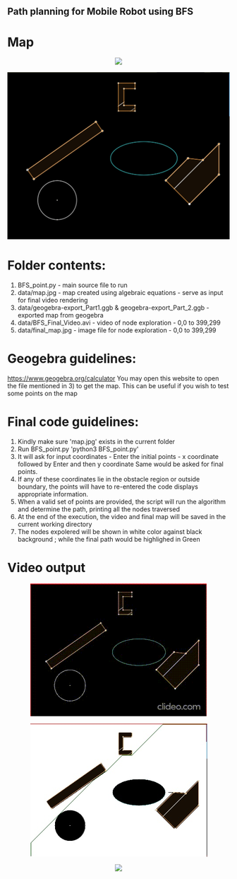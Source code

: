 ## Path planning for Mobile Robot using BFS

# Map
<p align="center">
<img src="data/map5.png"/>
</p>

<p align="center">
<img src="data/map.jpg"/>
</p>

# Folder contents:
1) BFS_point.py - main source file to run
2) data/map.jpg - map created using algebraic equations - serve as input for final video rendering
3) data/geogebra-export_Part1.ggb & geogebra-export_Part_2.ggb - exported map from geogebra
4) data/BFS_Final_Video.avi - video of node exploration - 0,0 to 399,299
5) data/final_map.jpg - image file for node exploration - 0,0 to 399,299

# Geogebra guidelines:
https://www.geogebra.org/calculator
You may open this website to open the file mentioned in 3) to get the map.
This can be useful if you wish to test some points on the map

# Final code guidelines:
1) Kindly make sure 'map.jpg' exists in the current folder
2) Run BFS_point.py  'python3 BFS_point.py'
3) It will ask for input coordinates - Enter the initial points - x coordinate followed by Enter and then y coordinate
   Same would be asked for final points.
4) If any of these coordinates lie in the obstacle region or outside boundary, the points will have to re-entered
   the code displays appropriate information.
5) When a valid set of points are provided, the script will run the algorithm and determine the path, printing all the nodes traversed
6) At the end of the execution, the video and final map will be saved in the current working directory
7) The nodes expolered will be shown in white color against black background ; while the final path would be highlighed in Green

# Video output

<p align="center">
<img src="data/bfs-final-video-r3wcks1n-ymwm_3psW38gP_Gofs.gif"/>
</p>

<p align="center">
<img src="data/final.jpg"/>
</p>

<p align="center">
<img src="data/final_.jpg"/>
</p>

